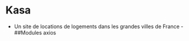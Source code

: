 # Kasa

- Un site de locations de logements dans les grandes villes de France -
##Modules 
axios
 

